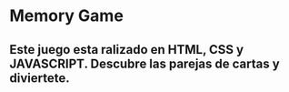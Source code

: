# Memory Game

## Este juego esta ralizado en HTML, CSS y JAVASCRIPT. Descubre las parejas de cartas y diviertete.